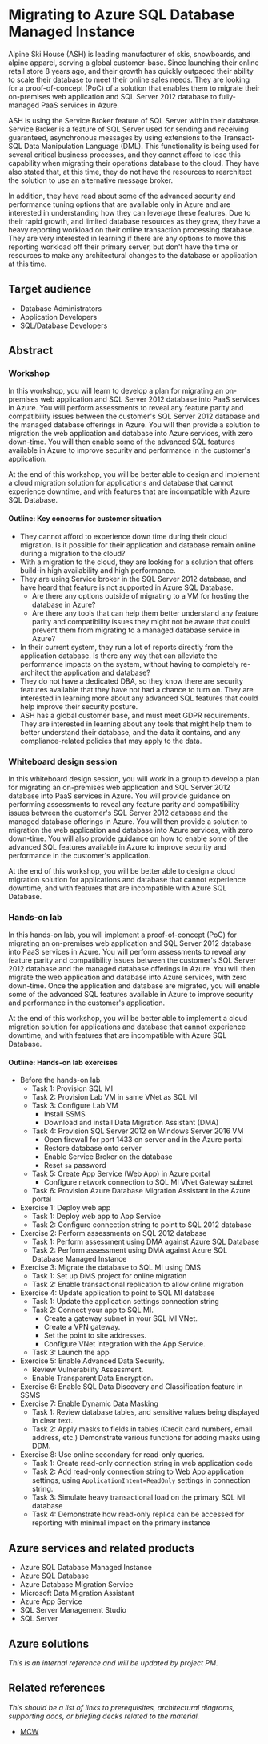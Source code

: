 # Migrating to Azure SQL Database Managed Instance

Alpine Ski House (ASH) is leading manufacturer of skis, snowboards, and alpine apparel, serving a global customer-base. Since launching their online retail store 8 years ago, and their growth has quickly outpaced their ability to scale their database to meet their online sales needs. They are looking for a proof-of-concept (PoC) of a solution that enables them to migrate their on-premises web application and SQL Server 2012 database to fully-managed PaaS services in Azure.

ASH is using the Service Broker feature of SQL Server within their database. Service Broker is a feature of SQL Server used for sending and receiving guaranteed, asynchronous messages by using extensions to the Transact-SQL Data Manipulation Language (DML). This functionality is being used for several critical business processes, and they cannot afford to lose this capability when migrating their operations database to the cloud. They have also stated that, at this time, they do not have the resources to rearchitect the solution to use an alternative message broker.

In addition, they have read about some of the advanced security and performance tuning options that are available only in Azure and are interested in understanding how they can leverage these features. Due to their rapid growth, and limited database resources as they grew, they have a heavy reporting workload on their online transaction processing database. They are very interested in learning if there are any options to move this reporting workload off their primary server, but don't have the time or resources to make any architectural changes to the database or application at this time.

## Target audience

- Database Administrators
- Application Developers
- SQL/Database Developers

## Abstract

### Workshop

In this workshop, you will learn to develop a plan for migrating an on-premises web application and SQL Server 2012 database into PaaS services in Azure. You will perform assessments to reveal any feature parity and compatibility issues between the customer's SQL Server 2012 database and the managed database offerings in Azure. You will then provide a solution to migration the web application and database into Azure services, with zero down-time. You will then enable some of the advanced SQL features available in Azure to improve security and performance in the customer's application.

At the end of this workshop, you will be better able to design and implement a cloud migration solution for applications and database that cannot experience downtime, and with features that are incompatible with Azure SQL Database.

#### Outline: Key concerns for customer situation

- They cannot afford to experience down time during their cloud migration. Is it possible for their application and database remain online during a migration to the cloud?
- With a migration to the cloud, they are looking for a solution that offers build-in high availability and high performance.
- They are using Service broker in the SQL Server 2012 database, and have heard that feature is not supported in Azure SQL Database.
  - Are there any options outside of migrating to a VM for hosting the database in Azure?
  - Are there any tools that can help them better understand any feature parity and compatibility issues they might not be aware that could prevent them from migrating to a managed database service in Azure?
- In their current system, they run a lot of reports directly from the application database. Is there any way that can alleviate the performance impacts on the system, without having to completely re-architect the application and database?
- They do not have a dedicated DBA, so they know there are security features available that they have not had a chance to turn on. They are interested in learning more about any advanced SQL features that could help improve their security posture.
- ASH has a global customer base, and must meet GDPR requirements. They are interested in learning about any tools that might help them to better understand their database, and the data it contains, and any compliance-related policies that may apply to the data.

### Whiteboard design session

In this whiteboard design session, you will work in a group to develop a plan for migrating an on-premises web application and SQL Server 2012 database into PaaS services in Azure. You will provide guidance on performing assessments to reveal any feature parity and compatibility issues between the customer's SQL Server 2012 database and the managed database offerings in Azure. You will then provide a solution to migration the web application and database into Azure services, with zero down-time. You will also provide guidance on how to enable some of the advanced SQL features available in Azure to improve security and performance in the customer's application.

At the end of this workshop, you will be better able to design a cloud migration solution for applications and database that cannot experience downtime, and with features that are incompatible with Azure SQL Database.

### Hands-on lab

In this hands-on lab, you will implement a proof-of-concept (PoC) for migrating an on-premises web application and SQL Server 2012 database into PaaS services in Azure. You will perform assessments to reveal any feature parity and compatibility issues between the customer's SQL Server 2012 database and the managed database offerings in Azure. You will then migrate the web application and database into Azure services, with zero down-time. Once the application and database are migrated, you will enable some of the advanced SQL features available in Azure to improve security and performance in the customer's application.

At the end of this workshop, you will be better able to implement a cloud migration solution for applications and database that cannot experience downtime, and with features that are incompatible with Azure SQL Database.

#### Outline: Hands-on lab exercises

- Before the hands-on lab
  - Task 1: Provision SQL MI
  - Task 2: Provision Lab VM in same VNet as SQL MI
  - Task 3: Configure Lab VM
    - Install SSMS
    - Download and install Data Migration Assistant (DMA)
  - Task 4: Provision SQL Server 2012 on Windows Server 2016 VM
    - Open firewall for port 1433 on server and in the Azure portal
    - Restore database onto server
    - Enable Service Broker on the database
    - Reset `sa` password
  - Task 5: Create App Service (Web App) in Azure portal
    - Configure network connection to SQL MI VNet Gateway subnet
  - Task 6: Provision Azure Database Migration Assistant in the Azure portal
- Exercise 1: Deploy web app
  - Task 1: Deploy web app to App Service
  - Task 2: Configure connection string to point to SQL 2012 database
- Exercise 2: Perform assessments on SQL 2012 database
  - Task 1: Perform assessment using DMA against Azure SQL Database
  - Task 2: Perform assessment using DMA against Azure SQL Database Managed Instance
- Exercise 3: Migrate the database to SQL MI using DMS
  - Task 1: Set up DMS project for online migration
  - Task 2: Enable transactional replication to allow online migration
- Exercise 4: Update application to point to SQL MI database
  - Task 1: Update the application settings connection string
  - Task 2: Connect your app to SQL MI.
    - Create a gateway subnet in your SQL MI VNet.
    - Create a VPN gateway.
    - Set the point to site addresses.
    - Configure VNet integration with the App Service.
  - Task 3: Launch the app
- Exercise 5: Enable Advanced Data Security.
  - Review Vulnerability Assessment.
  - Enable Transparent Data Encryption.
- Exercise 6: Enable SQL Data Discovery and Classification feature in SSMS
- Exercise 7: Enable Dynamic Data Masking
  - Task 1: Review database tables, and sensitive values being displayed in clear text.
  - Task 2: Apply masks to fields in tables (Credit card numbers, email address, etc.) Demonstrate various functions for adding masks using DDM.
- Exercise 8: Use online secondary for read-only queries.
  - Task 1: Create read-only connection string in web application code
  - Task 2: Add read-only connection string to Web App application settings, using `ApplicationIntent=ReadOnly` settings in connection string.
  - Task 3: Simulate heavy transactional load on the primary SQL MI database
  - Task 4: Demonstrate how read-only replica can be accessed for reporting with minimal impact on the primary instance

## Azure services and related products

- Azure SQL Database Managed Instance
- Azure SQL Database
- Azure Database Migration Service
- Microsoft Data Migration Assistant
- Azure App Service
- SQL Server Management Studio
- SQL Server

## Azure solutions

*This is an internal reference and will be updated by project PM.*

## Related references

*This should be a list of links to prerequisites, architectural diagrams, supporting docs, or briefing decks related to the material.*

- [MCW](https://github.com/Microsoft/MCW)
